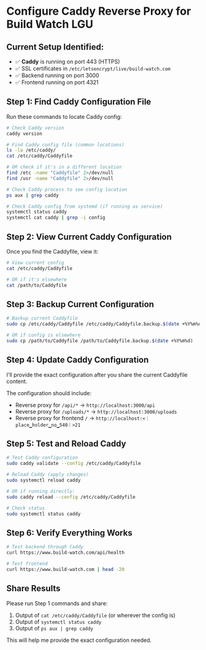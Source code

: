 # Configure Caddy Reverse Proxy for Build Watch LGU

## Current Setup Identified:
- ✅ **Caddy** is running on port 443 (HTTPS)
- ✅ SSL certificates in `/etc/letsencrypt/live/build-watch.com`
- ✅ Backend running on port 3000
- ✅ Frontend running on port 4321

## Step 1: Find Caddy Configuration File

Run these commands to locate Caddy config:

```bash
# Check Caddy version
caddy version

# Find Caddy config file (common locations)
ls -la /etc/caddy/
cat /etc/caddy/Caddyfile

# OR check if it's in a different location
find /etc -name "Caddyfile" 2>/dev/null
find /usr -name "Caddyfile" 2>/dev/null

# Check Caddy process to see config location
ps aux | grep caddy

# Check Caddy config from systemd (if running as service)
systemctl status caddy
systemctl cat caddy | grep -i config
```

## Step 2: View Current Caddy Configuration

Once you find the Caddyfile, view it:

```bash
# View current config
cat /etc/caddy/Caddyfile

# OR if it's elsewhere
cat /path/to/Caddyfile
```

## Step 3: Backup Current Configuration

```bash
# Backup current Caddyfile
sudo cp /etc/caddy/Caddyfile /etc/caddy/Caddyfile.backup.$(date +%Y%m%d)

# OR if config is elsewhere
sudo cp /path/to/Caddyfile /path/to/Caddyfile.backup.$(date +%Y%m%d)
```

## Step 4: Update Caddy Configuration

I'll provide the exact configuration after you share the current Caddyfile content.

The configuration should include:
- Reverse proxy for `/api/*` → `http://localhost:3000/api`
- Reverse proxy for `/uploads/*` → `http://localhost:3000/uploads`
- Reverse proxy for frontend `/` → `http://localhost:<｜place▁holder▁no▁540｜>21`

## Step 5: Test and Reload Caddy

```bash
# Test Caddy configuration
sudo caddy validate --config /etc/caddy/Caddyfile

# Reload Caddy (apply changes)
sudo systemctl reload caddy

# OR if running directly:
sudo caddy reload --config /etc/caddy/Caddyfile

# Check status
sudo systemctl status caddy
```

## Step 6: Verify Everything Works

```bash
# Test backend through Caddy
curl https://www.build-watch.com/api/health

# Test frontend
curl https://www.build-watch.com | head -20
```

## Share Results

Please run Step 1 commands and share:
1. Output of `cat /etc/caddy/Caddyfile` (or wherever the config is)
2. Output of `systemctl status caddy`
3. Output of `ps aux | grep caddy`

This will help me provide the exact configuration needed.

